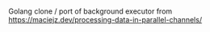 ###

Golang clone / port of background executor from https://maciejz.dev/processing-data-in-parallel-channels/
